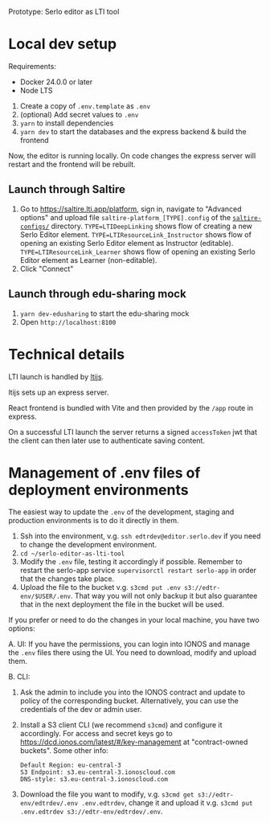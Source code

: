 Prototype: Serlo editor as LTI tool

# Local dev setup

Requirements:

- Docker 24.0.0 or later
- Node LTS

1. Create a copy of `.env.template` as `.env`
2. (optional) Add secret values to `.env`
3. `yarn` to install dependencies
4. `yarn dev` to start the databases and the express backend & build the
   frontend

Now, the editor is running locally. On code changes the express server will
restart and the frontend will be rebuilt.

## Launch through Saltire

1. Go to https://saltire.lti.app/platform, sign in, navigate to "Advanced
   options" and upload file `saltire-platform_[TYPE].config` of the
   [`saltire-configs/`](./saltire-configs) directory. `TYPE=LTIDeepLinking`
   shows flow of creating a new Serlo Editor element.
   `TYPE=LTIResourceLink_Instructor` shows flow of opening an existing Serlo
   Editor element as Instructor (editable). `TYPE=LTIResourceLink_Learner` shows
   flow of opening an existing Serlo Editor element as Learner (non-editable).
2. Click "Connect"

## Launch through edu-sharing mock

1. `yarn dev-edusharing` to start the edu-sharing mock
2. Open `http://localhost:8100`

# Technical details

LTI launch is handled by [ltijs](https://github.com/Cvmcosta/ltijs/).

ltijs sets up an express server.

React frontend is bundled with Vite and then provided by the `/app` route in
express.

On a successful LTI launch the server returns a signed `accessToken` jwt that
the client can then later use to authenticate saving content.

# Management of .env files of deployment environments

The easiest way to update the `.env` of the development, staging and production
environments is to do it directly in them.

1. Ssh into the environment, v.g. `ssh edtrdev@editor.serlo.dev` if you need to
   change the development environment.
2. `cd ~/serlo-editor-as-lti-tool`
3. Modify the `.env` file, testing it accordingly if possible. Remember to
   restart the serlo-app service `supervisorctl restart serlo-app` in order that
   the changes take place.
4. Upload the file to the bucket v.g. `s3cmd put .env s3://edtr-env/$USER/.env`.
   That way you will not only backup it but also guarantee that in the next
   deployment the file in the bucket will be used.

If you prefer or need to do the changes in your local machine, you have two
options:

A. UI: If you have the permissions, you can login into IONOS and manage the
`.env` files there using the UI. You need to download, modify and upload them.

B. CLI:

1. Ask the admin to include you into the IONOS contract and update to policy of
   the corresponding bucket. Alternatively, you can use the credentials of the
   dev or admin user.
2. Install a S3 client CLI (we recommend `s3cmd`) and configure it accordingly.
   For access and secret keys go to
   https://dcd.ionos.com/latest/#/key-management at "contract-owned buckets".
   Some other info:

   ```
   Default Region: eu-central-3
   S3 Endpoint: s3.eu-central-3.ionoscloud.com
   DNS-style: s3.eu-central-3.ionoscloud.com
   ```

3. Download the file you want to modify, v.g.
   `s3cmd get s3://edtr-env/edtrdev/.env .env.edtrdev`, change it and upload it
   v.g. `s3cmd put .env.edtrdev s3://edtr-env/edtrdev/.env`.
